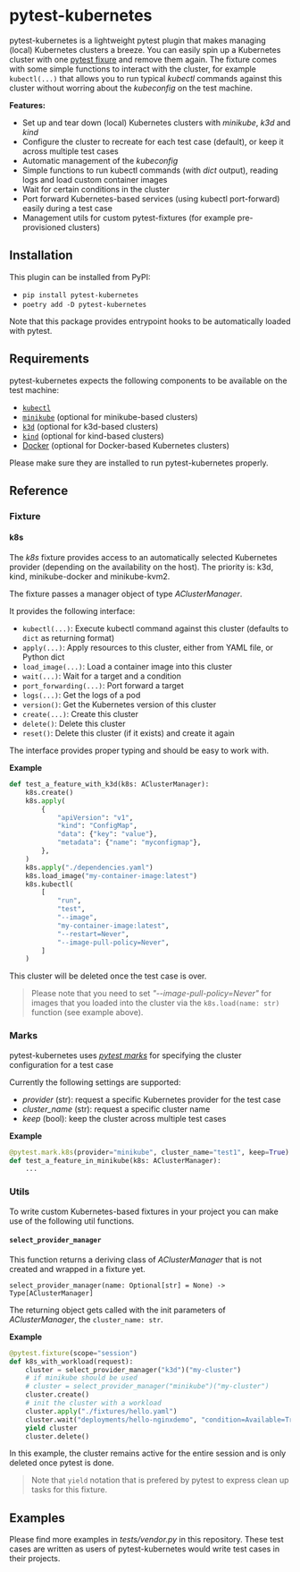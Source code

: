 # pytest-kubernetes
pytest-kubernetes is a lightweight pytest plugin that makes managing (local) Kubernetes clusters a breeze. You can easily spin up a Kubernetes cluster with one [pytest fixure](https://docs.pytest.org/en/latest/explanation/fixtures.html) and remove them again.
The fixture comes with some simple functions to interact with the cluster, for example `kubectl(...)` that allows you to run typical *kubectl* commands against this cluster without worring 
about the *kubeconfig* on the test machine.

**Features:**
- Set up and tear down (local) Kubernetes clusters with *minikube*, *k3d* and *kind*
- Configure the cluster to recreate for each test case (default), or keep it across multiple test cases
- Automatic management of the *kubeconfig*
- Simple functions to run kubectl commands (with *dict* output), reading logs and load custom container images
- Wait for certain conditions in the cluster
- Port forward Kubernetes-based services (using kubectl port-forward) easily during a test case
- Management utils for custom pytest-fixtures (for example pre-provisioned clusters)
 
## Installation
This plugin can be installed from PyPI:
- `pip install pytest-kubernetes`
- `poetry add -D pytest-kubernetes`

Note that this package provides entrypoint hooks to be automatically loaded with pytest.

## Requirements
pytest-kubernetes expects the following components to be available on the test machine:
- [`kubectl`](https://kubernetes.io/docs/reference/kubectl/)
- [`minikube`](https://minikube.sigs.k8s.io/docs/start/) (optional for minikube-based clusters)
- [`k3d`](https://k3d.io/) (optional for k3d-based clusters)
- [`kind`](https://kind.sigs.k8s.io/) (optional for kind-based clusters)
- [Docker](https://docs.docker.com/get-docker/) (optional for Docker-based Kubernetes clusters)

Please make sure they are installed to run pytest-kubernetes properly.

## Reference

### Fixture

#### k8s
The _k8s_ fixture provides access to an automatically selected Kubernetes provider (depending on the availability on the host). The priority is: k3d, kind, minikube-docker and minikube-kvm2.

The fixture passes a manager object of type *AClusterManager*.

It provides the following interface:
- `kubectl(...)`: Execute kubectl command against this cluster (defaults to `dict` as returning format)
- `apply(...)`: Apply resources to this cluster, either from YAML file, or Python dict
- `load_image(...)`: Load a container image into this cluster
- `wait(...)`: Wait for a target and a condition
- `port_forwarding(...)`: Port forward a target
- `logs(...)`: Get the logs of a pod
- `version()`: Get the Kubernetes version of this cluster
- `create(...)`: Create this cluster
- `delete()`: Delete this cluster
- `reset()`: Delete this cluster (if it exists) and create it again

The interface provides proper typing and should be easy to work with.

**Example**

```python
def test_a_feature_with_k3d(k8s: AClusterManager):
    k8s.create()
    k8s.apply(
        {
            "apiVersion": "v1",
            "kind": "ConfigMap",
            "data": {"key": "value"},
            "metadata": {"name": "myconfigmap"},
        },
    )
    k8s.apply("./dependencies.yaml")
    k8s.load_image("my-container-image:latest")
    k8s.kubectl(
        [
            "run",
            "test",
            "--image",
            "my-container-image:latest",
            "--restart=Never",
            "--image-pull-policy=Never",
        ]
    )
```
This cluster will be deleted once the test case is over.

> Please note that you need to set *"--image-pull-policy=Never"* for images that you loaded into the cluster via the `k8s.load(name: str)` function (see example above).

### Marks
pytest-kubernetes uses [*pytest marks*](https://docs.pytest.org/en/7.1.x/how-to/mark.html) for specifying the cluster configuration for a test case

Currently the following settings are supported:

- *provider* (str): request a specific Kubernetes provider for the test case 
- *cluster_name* (str): request a specific cluster name
- *keep* (bool): keep the cluster across multiple test cases


**Example**
```python
@pytest.mark.k8s(provider="minikube", cluster_name="test1", keep=True)
def test_a_feature_in_minikube(k8s: AClusterManager):
    ...
```

### Utils
To write custom Kubernetes-based fixtures in your project you can make use of the following util functions.


#### `select_provider_manager`
This function returns a deriving class of *AClusterManager* that is not created and wrapped in a fixture yet.

`select_provider_manager(name: Optional[str] = None) -> Type[AClusterManager]`

The returning object gets called with the init parameters of *AClusterManager*, the `cluster_name: str`.

**Example**
```python
@pytest.fixture(scope="session")
def k8s_with_workload(request):
    cluster = select_provider_manager("k3d")("my-cluster")
    # if minikube should be used
    # cluster = select_provider_manager("minikube")("my-cluster")
    cluster.create()
    # init the cluster with a workload
    cluster.apply("./fixtures/hello.yaml")
    cluster.wait("deployments/hello-nginxdemo", "condition=Available=True")
    yield cluster
    cluster.delete()
```
In this example, the cluster remains active for the entire session and is only deleted once pytest is done.

> Note that `yield` notation that is prefered by pytest to express clean up tasks for this fixture.

## Examples
Please find more examples in *tests/vendor.py* in this repository. These test cases are written as users of pytest-kubernetes would write test cases in their projects.